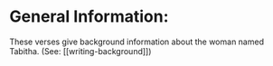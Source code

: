 # General Information:

These verses give background information about the woman named Tabitha. (See: [[writing-background]])